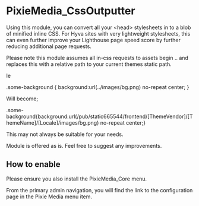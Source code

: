 # PixieMedia_CssOutputter
Using this module, you can convert all your &lt;head&gt; stylesheets in to a blob of minified inline CSS.  For Hyva sites with very lightweight stylesheets, this can even further improve your Lighthouse page speed score by further reducing additional page requests.

Please note this module assumes all in-css requests to assets begin .. and replaces this with a relative path to your current themes static path.

Ie

.some-background { background:url(../images/bg.png) no-repeat center; }

Will become;

.some-background{background:url(/pub/static665544/frontend/[ThemeVendor]/[ThemeName]/[Locale]/images/bg.png) no-repeat center;}

This may not always be suitable for your needs.

Module is offered as is.  Feel free to suggest any improvements. 

## How to enable

Please ensure you also install the PixieMedia_Core menu.  

From the primary admin navigation, you will find the link to the configuration page in the Pixie Media menu item.
